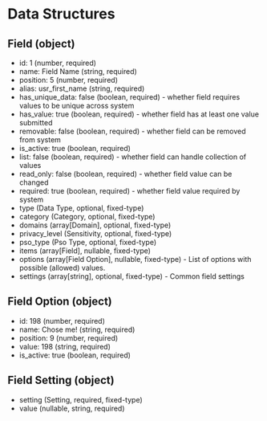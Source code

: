 # Data Structures

## Field (object)
+ id: 1 (number, required)
+ name: Field Name (string, required)
+ position: 5 (number, required)
+ alias: usr_first_name (string, required)
+ has_unique_data: false (boolean, required) - whether field requires values to be unique across system
+ has_value: true (boolean, required) - whether field has at least one value submitted
+ removable: false (boolean, required) - whether field can be removed from system
+ is_active: true (boolean, required)
+ list: false (boolean, required) - whether field can handle collection of values
+ read_only: false (boolean, required) - whether field value can be changed
+ required: true (boolean, required) - whether field value required by system
+ type (Data Type, optional, fixed-type)
+ category (Category, optional, fixed-type)
+ domains (array[Domain], optional, fixed-type)
+ privacy_level (Sensitivity, optional, fixed-type)
+ pso_type (Pso Type, optional, fixed-type)
+ items (array[Field], nullable, fixed-type)
+ options (array[Field Option], nullable, fixed-type) - List of options with possible (allowed) values. 
+ settings (array[string], optional, fixed-type) - Common field settings

## Field Option (object)
+ id: 198 (number, required)
+ name: Chose me! (string, required)
+ position: 9 (number, required)
+ value: 198 (string, required)
+ is_active: true (boolean, required)

## Field Setting (object)
+ setting (Setting, required, fixed-type)
+ value (nullable, string, required)
